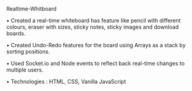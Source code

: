 Realtime-Whitboard

•	Created a real-time whiteboard has feature like pencil with different colours, eraser with sizes, sticky notes, sticky images and download boards.

•	Created Undo-Redo features for the board using Arrays as a stack by sorting positions.

•	Used Socket.io and Node events to reflect back real-time changes to multiple users.

•	Technologies : HTML, CSS, Vanilla JavaScript
